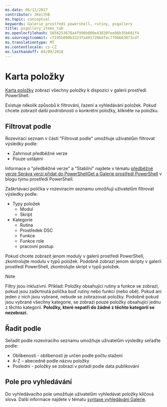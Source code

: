 ```yaml
---
ms.date: 06/12/2017
contributor: JKeithB
ms.topic: conceptual
keywords: Galerie prostředí powershell, rutiny, psgallery
title: psgallery_items_tab
ms.openlocfilehash: 5058253678a4f996b080e43820fee06b35b681f4
ms.sourcegitcommit: cf195b090b3223fa4917206dfec7f0b603873cdf
ms.translationtype: MT
ms.contentlocale: cs-CZ
ms.lasthandoff: 04/09/2018
---
```

# <a name="items-tab"></a>Karta položky

[Karta položky](https://www.powershellgallery.com/items) zobrazí všechny položky k dispozici v galerii prostředí PowerShell.

Existuje několik způsobů k filtrování, řazení a vyhledávání položek.
Pokud chcete zobrazit další podrobnosti o konkrétní položky, klikněte na položku.

## <a name="filter-by"></a>Filtrovat podle

Rozevírací seznam v části "Filtrovat podle" umožňuje uživatelům filtrovat výsledky podle:
* Zahrnout předběžné verze
* Pouze ustájení

Informace o "předběžné verze" a "Stabilní" najdete v tématu [předběžné verze Správa verzí přidat do PowerShellGet a Galerie prostředí PowerShell](https://blogs.msdn.microsoft.com/powershell/2017/12/05/prerelease-versioning-added-to-powershellget-and-powershell-gallery/) v blogu týmu prostředí PowerShell.

Zaškrtávací políčka v rozevíracím seznamu umožňují uživatelům filtrovat výsledky podle:
* Typy položek
  - Modul
  - Skript
* Kategorie
  - Rutina
  - Prostředek DSC
  - Funkce
  - Funkce role
  - pracovní postup

Pokud chcete zobrazit jenom moduly v galerii prostředí PowerShell, zkontrolujte modulu v typů položek.
Podobně zobrazí jenom skripty v galerii prostředí PowerShell, zkontrolujte skript v typů položek.

> [!NOTE]
> Filtry jsou inkluzivní.
> Příklad: Položky obsahující rutiny a funkce se zobrazí, pokud jsou zaškrtnutá políčka buď rutiny nebo funkci (nebo obě).
> Pokud ani jeden z nich jsou vybrané, nebude se zobrazovat položky.
> Podobně pokud jsou vybrané všechny kategorie, se zobrazí pouze položky obsahující jednu z těchto kategorií.
> **Položky, které nepatří do žádné z těchto kategorií se nezobrazí.**

## <a name="sort-by"></a>Řadit podle

Seřadit podle rozevíracího seznamu umožňuje uživatelům výsledky seřaďte podle:
* Oblíbenosti - oblíbenosti je určen podle počtu stažení
* A-Z – abecedně podle názvu položky
* Poslední - položky se zobrazí v pořadí podle data publikování

## <a name="search-box"></a>Pole pro vyhledávání

Do vyhledávacího pole umožňuje uživatelům vyhledávat položky klíčová slova.
Další informace najdete v tématu [syntaxe vyhledávání Galerie](psgallery_search_syntax.md).